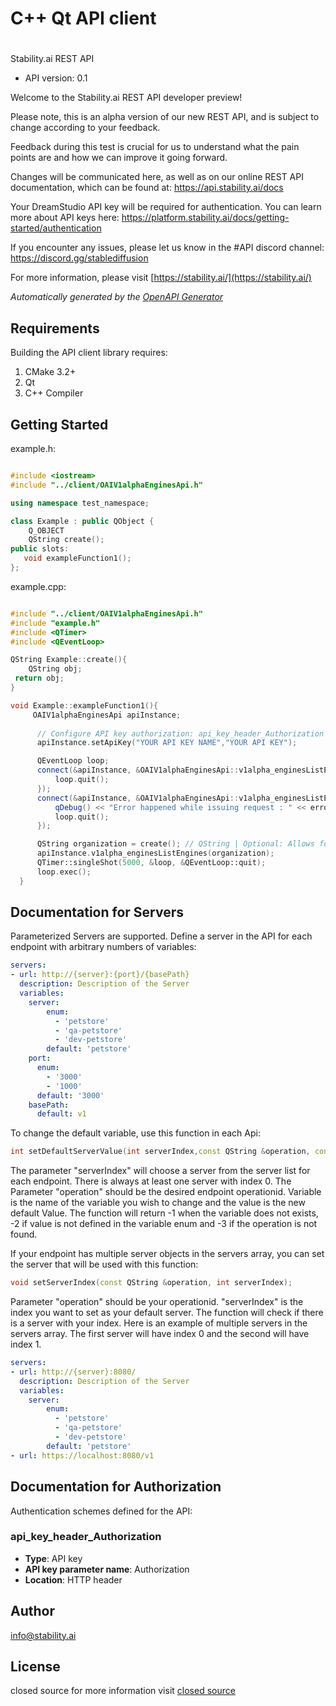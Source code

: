 # C++ Qt API client

# 

Stability.ai REST API

- API version: 0.1

Welcome to the Stability.ai REST API developer preview!

Please note, this is an alpha version of our new REST API, and is subject to change according to
your feedback.

Feedback during this test is crucial for us to understand what the pain points are and how we can
improve it going forward.

Changes will be communicated here, as well as on our online REST API documentation, which can be
found at: https://api.stability.ai/docs

Your DreamStudio API key will be required for authentication. You can learn more about API keys
here: https://platform.stability.ai/docs/getting-started/authentication

If you encounter any issues, please let us know in the #API discord channel:
https://discord.gg/stablediffusion


  For more information, please visit [https://stability.ai/](https://stability.ai/)

*Automatically generated by the [OpenAPI Generator](https://openapi-generator.tech)*


## Requirements

Building the API client library requires:

1. CMake 3.2+
2. Qt
3. C++ Compiler

## Getting Started

example.h:
```c++

#include <iostream>
#include "../client/OAIV1alphaEnginesApi.h"

using namespace test_namespace;

class Example : public QObject {
    Q_OBJECT
    QString create();
public slots:
   void exampleFunction1();
};

```

example.cpp:
```c++

#include "../client/OAIV1alphaEnginesApi.h"
#include "example.h"
#include <QTimer>
#include <QEventLoop>

QString Example::create(){
    QString obj;
 return obj;
}

void Example::exampleFunction1(){
     OAIV1alphaEnginesApi apiInstance;
     
      // Configure API key authorization: api_key_header_Authorization
      apiInstance.setApiKey("YOUR API KEY NAME","YOUR API KEY");

      QEventLoop loop;
      connect(&apiInstance, &OAIV1alphaEnginesApi::v1alpha_enginesListEnginesSignal, [&]() {
          loop.quit();
      });
      connect(&apiInstance, &OAIV1alphaEnginesApi::v1alpha_enginesListEnginesSignalE, [&](QNetworkReply::NetworkError, QString error_str) {
          qDebug() << "Error happened while issuing request : " << error_str;
          loop.quit();
      });

      QString organization = create(); // QString | Optional: Allows for requests to be scoped to an organization other than the user's default.  If not provided, the user's default organization will be used.
      apiInstance.v1alpha_enginesListEngines(organization);
      QTimer::singleShot(5000, &loop, &QEventLoop::quit);
      loop.exec();
  }

```

## Documentation for Servers

Parameterized Servers are supported. Define a server in the API for each endpoint with arbitrary numbers of variables:

```yaml
servers:
- url: http://{server}:{port}/{basePath}
  description: Description of the Server
  variables:
    server:
        enum:
          - 'petstore'
          - 'qa-petstore'
          - 'dev-petstore'
        default: 'petstore'
    port:
      enum:
        - '3000'
        - '1000'
      default: '3000'
    basePath:
      default: v1
```
To change the default variable, use this function in each Api:
```c++
int setDefaultServerValue(int serverIndex,const QString &operation, const QString &variable,const QString &val);
```
The parameter "serverIndex" will choose a server from the server list for each endpoint. There is always at least one server with index 0. The Parameter "operation" should be the desired endpoint operationid.
Variable is the name of the variable you wish to change and the value is the new default Value.
The function will return -1 when the variable does not exists, -2 if value is not defined in the variable enum and -3 if the operation is not found.

If your endpoint has multiple server objects in the servers array, you can set the server that will be used with this function:
```c++
void setServerIndex(const QString &operation, int serverIndex);
```
Parameter "operation" should be your operationid. "serverIndex" is the index you want to set as your default server. The function will check if there is a server with your index.
Here is an example of multiple servers in the servers array. The first server will have index 0 and the second will have index 1.
```yaml
servers:
- url: http://{server}:8080/
  description: Description of the Server
  variables:
    server:
        enum:
          - 'petstore'
          - 'qa-petstore'
          - 'dev-petstore'
        default: 'petstore'
- url: https://localhost:8080/v1
```

## Documentation for Authorization

Authentication schemes defined for the API:
### api_key_header_Authorization


- **Type**: API key
- **API key parameter name**: Authorization
- **Location**: HTTP header


## Author

info@stability.ai


## License

closed source for more information visit [closed source](https://stability.ai/terms-of-use)